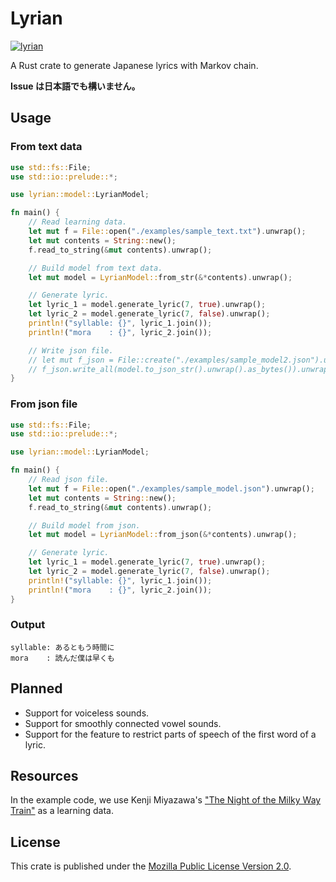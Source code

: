 # Lyrian

[![lyrian](https://github.com/LyrianBot/lyrian/actions/workflows/lyrian.yml/badge.svg)](https://github.com/LyrianBot/lyrian/actions/workflows/lyrian.yml)

A Rust crate to generate Japanese lyrics with Markov chain.

**Issue は日本語でも構いません。**

## Usage

### From text data

```rust
use std::fs::File;
use std::io::prelude::*;

use lyrian::model::LyrianModel;

fn main() {
    // Read learning data.
    let mut f = File::open("./examples/sample_text.txt").unwrap();
    let mut contents = String::new();
    f.read_to_string(&mut contents).unwrap();

    // Build model from text data.
    let mut model = LyrianModel::from_str(&*contents).unwrap();

    // Generate lyric.
    let lyric_1 = model.generate_lyric(7, true).unwrap();
    let lyric_2 = model.generate_lyric(7, false).unwrap();
    println!("syllable: {}", lyric_1.join());
    println!("mora    : {}", lyric_2.join());

    // Write json file.
    // let mut f_json = File::create("./examples/sample_model2.json").unwrap();
    // f_json.write_all(model.to_json_str().unwrap().as_bytes()).unwrap();
}
```

### From json file

```rust
use std::fs::File;
use std::io::prelude::*;

use lyrian::model::LyrianModel;

fn main() {
    // Read json file.
    let mut f = File::open("./examples/sample_model.json").unwrap();
    let mut contents = String::new();
    f.read_to_string(&mut contents).unwrap();

    // Build model from json.
    let mut model = LyrianModel::from_json(&*contents).unwrap();

    // Generate lyric.
    let lyric_1 = model.generate_lyric(7, true).unwrap();
    let lyric_2 = model.generate_lyric(7, false).unwrap();
    println!("syllable: {}", lyric_1.join());
    println!("mora    : {}", lyric_2.join());
}
```

### Output

```
syllable: あるともう時間に
mora    : 読んだ僕は早くも
```

## Planned

- Support for voiceless sounds.
- Support for smoothly connected vowel sounds.
- Support for the feature to restrict parts of speech of the first word of a lyric.

## Resources

In the example code, we use Kenji Miyazawa's ["The Night of the Milky Way Train"](https://www.aozora.gr.jp/cards/000081/files/43737_19215.html) as a learning data.

## License

This crate is published under the [Mozilla Public License Version 2.0](LICENSE).
